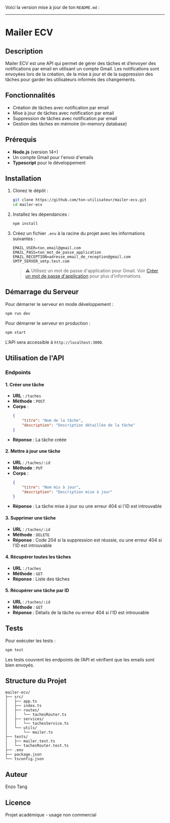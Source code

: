Voici la version mise à jour de ton `README.md` :

---

# Mailer ECV

## Description

Mailer ECV est une API qui permet de gérer des tâches et d’envoyer des notifications par email en utilisant un compte Gmail. Les notifications sont envoyées lors de la création, de la mise à jour et de la suppression des tâches pour garder les utilisateurs informés des changements.

## Fonctionnalités

- Création de tâches avec notification par email
- Mise à jour de tâches avec notification par email
- Suppression de tâches avec notification par email
- Gestion des tâches en mémoire (in-memory database)

## Prérequis

- **Node.js** (version 14+)
- Un compte Gmail pour l'envoi d'emails
- **Typescript** pour le développement

## Installation

1. Clonez le dépôt :

   ```bash
   git clone https://github.com/ton-utilisateur/mailer-ecv.git
   cd mailer-ecv
   ```
2. Installez les dépendances :

   ```bash
   npm install
   ```
3. Créez un fichier `.env` à la racine du projet avec les informations suivantes :

   ```plaintext
   EMAIL_USER=ton_email@gmail.com
   EMAIL_PASS=ton_mot_de_passe_application
   EMAIL_RECEPTION=adresse_email_de_reception@gmail.com
   SMTP_SERVER_smtp.test.com
   ```

   > ⚠️ Utilisez un mot de passe d'application pour Gmail. Voir [Créer un mot de passe d&#39;application](https://support.google.com/mail/answer/185833?hl=fr) pour plus d’informations.
   >

## Démarrage du Serveur

Pour démarrer le serveur en mode développement :

```bash
npm run dev
```

Pour démarrer le serveur en production :

```bash
npm start
```

L'API sera accessible à `http://localhost:3000`.

## Utilisation de l'API

### Endpoints

#### 1. Créer une tâche

- **URL** : `/taches`
- **Méthode** : `POST`
- **Corps** :
  ```json
  {
      "titre": "Nom de la tâche",
      "description": "Description détaillée de la tâche"
  }
  ```
- **Réponse** : La tâche créée

#### 2. Mettre à jour une tâche

- **URL** : `/taches/:id`
- **Méthode** : `PUT`
- **Corps** :
  ```json
  {
      "titre": "Nom mis à jour",
      "description": "Description mise à jour"
  }
  ```
- **Réponse** : La tâche mise à jour ou une erreur 404 si l'ID est introuvable

#### 3. Supprimer une tâche

- **URL** : `/taches/:id`
- **Méthode** : `DELETE`
- **Réponse** : Code 204 si la suppression est réussie, ou une erreur 404 si l'ID est introuvable

#### 4. Récupérer toutes les tâches

- **URL** : `/taches`
- **Méthode** : `GET`
- **Réponse** : Liste des tâches

#### 5. Récupérer une tâche par ID

- **URL** : `/taches/:id`
- **Méthode** : `GET`
- **Réponse** : Détails de la tâche ou erreur 404 si l'ID est introuvable

## Tests

Pour exécuter les tests :

```bash
npm test
```

Les tests couvrent les endpoints de l’API et vérifient que les emails sont bien envoyés.

## Structure du Projet

```
mailer-ecv/
├── src/
│   ├── app.ts
│   ├── index.ts
│   ├── routes/
│   │   └── tachesRouter.ts
│   ├── services/
│   │   └── tachesService.ts
│   └── utils/
│       └── mailer.ts
├── tests/
│   ├── mailer.test.ts
│   └── tachesRouter.test.ts
├── .env
├── package.json
└── tsconfig.json
```

## Auteur

Enzo Tang

## Licence

Projet académique - usage non commercial
